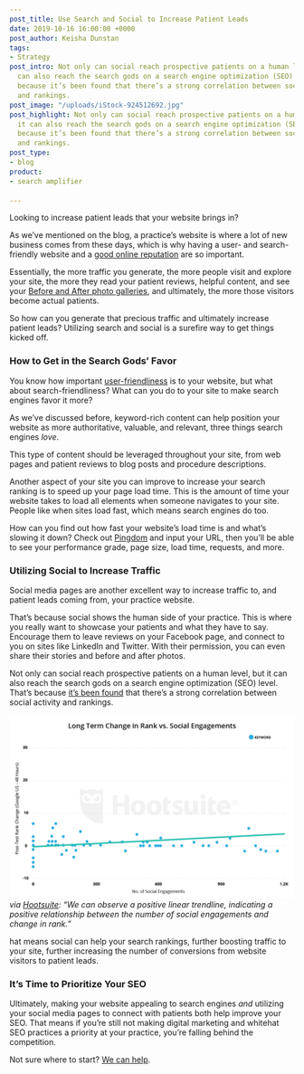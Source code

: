 ```yaml
---
post_title: Use Search and Social to Increase Patient Leads
date: 2019-10-16 16:00:00 +0000
post_author: Keisha Dunstan
tags:
- Strategy
post_intro: Not only can social reach prospective patients on a human level, but it
  can also reach the search gods on a search engine optimization (SEO) level. That’s
  because it’s been found that there’s a strong correlation between social activity
  and rankings.
post_image: "/uploads/iStock-924512692.jpg"
post_highlight: Not only can social reach prospective patients on a human level, but
  it can also reach the search gods on a search engine optimization (SEO) level. That’s
  because it’s been found that there’s a strong correlation between social activity
  and rankings.
post_type:
- blog
product:
- search amplifier

---
```

Looking to increase patient leads that your website brings in?

As we’ve mentioned on the blog, a practice’s website is where a lot of new business comes from these days, which is why having a user- and search-friendly website and a [good online reputation](https://doctorlogic.com/content/galleries/reputation-management-for-doctors-in-a-digital-world.html) are so important.

Essentially, the more traffic you generate, the more people visit and explore your site, the more they read your patient reviews, helpful content, and see your [Before and After photo galleries](https://doctorlogic.com/content/galleries/leveraging-before-and-after-galleries.html), and ultimately, the more those visitors become actual patients.

So how can you generate that precious traffic and ultimately increase patient leads? Utilizing search and social is a surefire way to get things kicked off.

### How to Get in the Search Gods’ Favor

You know how important [user-friendliness](https://doctorlogic.com/content/galleries/five-things-every-website-must-have.html) is to your website, but what about search-friendliness? What can you do to your site to make search engines favor it more?

As we’ve discussed before, keyword-rich content can help position your website as more authoritative, valuable, and relevant, three things search engines _love_.

This type of content should be leveraged throughout your site, from web pages and patient reviews to blog posts and procedure descriptions.

Another aspect of your site you can improve to increase your search ranking is to speed up your page load time. This is the amount of time your website takes to load all elements when someone navigates to your site. People like when sites load fast, which means search engines do too.

How can you find out how fast your website’s load time is and what’s slowing it down? Check out [Pingdom](https://tools.pingdom.com/#5aee68dfd4c00000) and input your URL, then you’ll be able to see your performance grade, page size, load time, requests, and more.

### Utilizing Social to Increase Traffic

Social media pages are another excellent way to increase traffic to, and patient leads coming from, your practice website.

That’s because social shows the human side of your practice. This is where you really want to showcase your patients and what they have to say. Encourage them to leave reviews on your Facebook page, and connect to you on sites like LinkedIn and Twitter. With their permission, you can even share their stories and before and after photos.

Not only can social reach prospective patients on a human level, but it can also reach the search gods on a search engine optimization (SEO) level. That’s because [it’s been found](https://blog.hootsuite.com/social-media-seo-experiment/) that there’s a strong correlation between social activity and rankings.

![](/uploads/04-ChangeinRankVSocialEngage_ProjectElephant.png)  
_via_ [_Hootsuite_](https://blog.hootsuite.com/social-media-seo-experiment/)_: “We can observe a positive linear trendline, indicating a positive relationship between the number of social engagements and change in rank.”_

  
hat means social can help your search rankings, further boosting traffic to your site, further increasing the number of conversions from website visitors to patient leads.

### It’s Time to Prioritize Your SEO

Ultimately, making your website appealing to search engines _and_ utilizing your social media pages to connect with patients both help improve your SEO. That means if you’re still not making digital marketing and whitehat SEO practices a priority at your practice, you’re falling behind the competition.

Not sure where to start? [We ](https://doctorlogic.com/features/)[can](https://doctorlogic.com/search-amplifier "DoctorLogic Medical SEO")[ help](https://doctorlogic.com/features/).